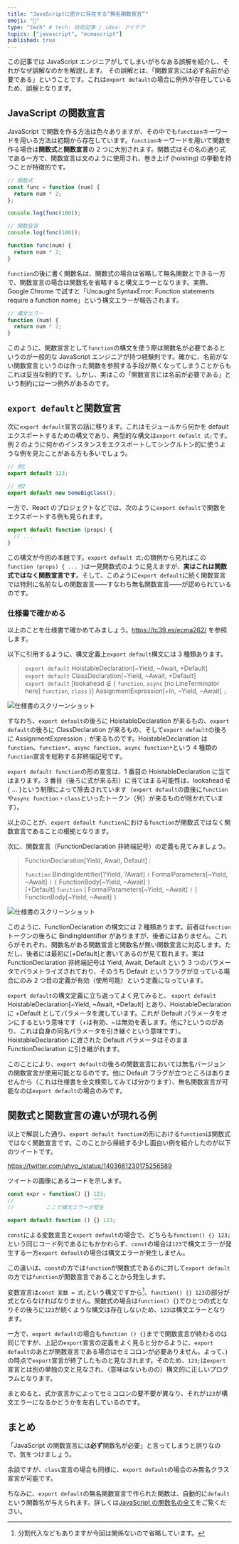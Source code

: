 ```yaml
---
title: "JavaScriptに密かに存在する“無名関数宣言”"
emoji: "🤳"
type: "tech" # tech: 技術記事 / idea: アイデア
topics: ["javascript", "ecmascript"]
published: true
---
```


この記事では JavaScript エンジニアがしてしまいがちなある誤解を紹介し、それがなぜ誤解なのかを解説します。
その誤解とは、「関数宣言には必ず名前が必要である」ということです。これは`export default`の場合に例外が存在しているため、誤解となります。

## JavaScript の関数宣言

JavaScript で関数を作る方法は色々ありますが、その中でも`function`キーワードを用いる方法は初期から存在しています。`function`キーワードを用いて関数を作る場合は**関数式**と**関数宣言**の 2 つに大別されます。関数式はその名の通り式である一方で、関数宣言は文のように使用され、巻き上げ (hoisting) の挙動を持つことが特徴的です。

```js
// 関数式
const func = function (num) {
  return num * 2;
};

console.log(func(100));
```

```js
// 関数宣言
console.log(func(100));

function func(num) {
  return num * 2;
}
```

`function`の後に書く関数名は、関数式の場合は省略して無名関数とできる一方で、関数宣言の場合は関数名を省略すると構文エラーとなります。実際、Google Chrome で試すと「Uncaught SyntaxError: Function statements require a function name」という構文エラーが報告されます。

```js
// 構文エラー
function (num) {
  return num * 2;
}
```

このように、関数宣言として`function`の構文を使う際は関数名が必要であるというのが一般的な JavaScript エンジニアが持つ経験則です。確かに、名前がない関数宣言というのは作った関数を参照する手段が無くなってしまうことからもこれは妥当な制約です。しかし、実はこの「関数宣言には名前が必要である」という制約には一つ例外があるのです。

## `export default`と関数宣言

次に`export default`宣言の話に移ります。これはモジュールから何かを default エクスポートするための構文であり、典型的な構文は`export default 式;`です。例 2 のように何かのインスタンスをエクスポートしてシングルトン的に使うような例を見たことがある方も多いでしょう。

```js
// 例1
export default 123;

// 例2
export default new SomeBigClass();
```

一方で、React のプロジェクトなどでは、次のように`export default`で関数をエクスポートする例も見られます。

```js
export default function (props) {
  // ...
}
```

この構文が今回の本題です。`export default 式;`の類例から見ればこの`function (props) { ... }`は一見関数式のように見えますが、**実はこれは関数式ではなく関数宣言です**。そして、このように`export default`に続く関数宣言では特別に名前なしの関数宣言——すなわち無名関数宣言——が認められているのです。

### 仕様書で確かめる

以上のことを仕様書で確かめてみましょう。https://tc39.es/ecma262/ を参照します。

以下に引用するように、構文定義上`export default`構文には 3 種類あります。

> `export default` HoistableDeclaration[~Yield, ~Await, +Default]\
> `export default` ClassDeclaration[~Yield, ~Await, +Default]\
> `export default` [lookahead ∉ { `function`, `async` [no LineTerminator here] `function`, `class` }] AssignmentExpression[+In, ~Yield, ~Await] `;`

![仕様書のスクリーンショット](https://storage.googleapis.com/zenn-user-upload/ce28c1ffc05c5ad18acb172c.png)

すなわち、`export default`の後ろに HoistableDeclaration が来るもの、`export default`の後ろに ClassDeclaration が来るもの、そして`export default`の後ろに AssignmentExpression `;` が来るものです。HoistableDeclaration は`function`、`function*`、`async function`、`async function*`という 4 種類の`function`宣言を総称する非終端記号です。

`export default function`の形の宣言は、1 番目の HoistableDeclaration に当てはまります。3 番目（後ろに式が来る形）に当てはまる可能性は、lookahead ∉ { ... }という制限によって除去されています（`export default`の直後に`function`や`async function`・`class`といったトークン（列）が来るものが除かれています）。

以上のことが、`export default function`における`function`が関数式ではなく関数宣言であることの根拠となります。

次に、関数宣言（FunctionDeclaration 非終端記号）の定義も見てみましょう。

> FunctionDeclaration[Yield, Await, Default] :
>
> `function` BindingIdentifier[?Yield, ?Await] `(` FormalParameters[~Yield, ~Await] `)` `{` FunctionBody[~Yield, ~Await] `}`\
> [+Default] `function` ( FormalParameters[~Yield, ~Await] `)` `{` FunctionBody[~Yield, ~Await] `}`

![仕様書のスクリーンショット](https://storage.googleapis.com/zenn-user-upload/a85e811b562bf64f711cdaf1.png)

このように、FunctionDeclaration の構文には 2 種類あります。前者は`function`トークンの後ろに BindingIdentifier がありますが、後者にはありません。これらがそれぞれ、関数名がある関数宣言と関数名が無い関数宣言に対応します。ただし、後者には最初に\[+Default\]と書いてあるのが見て取れます。実は FunctionDeclaration 非終端記号は Yield, Await, Default という 3 つのパラメータでパラメトライズされており、そのうち Default というフラグが立っている場合にのみ 2 つ目の定義が有効（使用可能）という定義になっています。

`export default`の構文定義に立ち返ってよく見てみると、 `export default` HoistableDeclaration[~Yield, ~Await, +Default] とあり、HoistableDeclaration に +Default としてパラメータを渡しています。これが Default パラメータをオンにするという意味です（+は有効、~は無効を表します。他に?というのがあり、これは自身の同名パラメータを引き継ぐという意味です）。HoistableDeclaration に渡された Default パラメータはそのまま FunctionDeclaration に引き継がれます。

このことにより、`export default`の後ろの関数宣言においては無名バージョンの関数宣言が使用可能となるのです。他に Default フラグが立つところはありませんから（これは仕様書を全文検索してみてば分かります）、無名関数宣言が可能なのは`export default`の場合のみです。

## 関数式と関数宣言の違いが現れる例

以上で解説した通り、`export default function`の形における`function`は関数式ではなく関数宣言です。このことから帰結する少し面白い例を紹介したのが以下のツイートです。

https://twitter.com/uhyo_/status/1403661230175256589

ツイートの画像にあるコードを示します。

```js
const expr = function() {} 123;
//                         ^^^
//          ここで構文エラーが発生

export default function () {} 123;
```

`const`による変数宣言と`export default`の場合で、どちらも`function() {} 123;`という同じコード列であるにもかかわらず、`const`の場合は`123`で構文エラーが発生する一方`export default`の場合は構文エラーが発生しません。

この違いは、`const`の方では`function`が関数式であるのに対して`export default`の方では`function`が関数宣言であることから発生します。

変数宣言は`const 変数 = 式;`という構文ですから[^note_1]、`function() {} 123`の部分が式とならなければなりません。関数式の場合は`function() {}`でひとつの式となりその後ろに`123`が続くような構文は存在しないため、`123`は構文エラーとなります。

[^note_1]: 分割代入などもありますが今回は関係ないので省略しています。

一方で、`export default`の場合も`function () {}`までで関数宣言が終わるのは同じですが、上記の`export`宣言の定義をよく見ると分かるように、`export default`のあとが関数宣言である場合はセミコロンが必要ありません。よって、`}`の時点で`export`宣言が終了したものと見なされます。そのため、`123;`は`export`宣言とは別の単独の文と見なされ、（意味はないものの）構文的に正しいプログラムとなります。

まとめると、式か宣言かによってセミコロンの要不要が異なり、それが`123`が構文エラーになるかどうかを左右しているのです。

## まとめ

「JavaScript の関数宣言には**必ず**関数名が必要」と言ってしまうと誤りなので、気をつけましょう。

余談ですが、`class`宣言の場合も同様に、`export default`の場合のみ無名クラス宣言が可能です。

ちなみに、`export default`の無名関数宣言で作られた関数は、自動的に`default`という関数名が与えられます。詳しくは[JavaScript の関数名の全て](https://qiita.com/uhyo/items/2a2d67abd56419ea21b8)をご覧ください。
